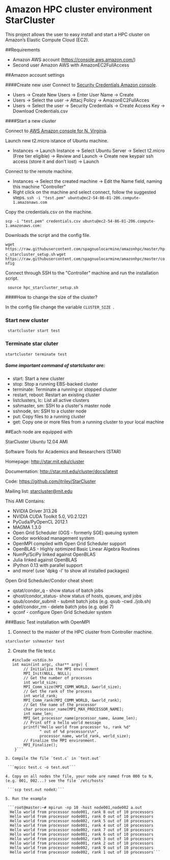 # Amazon HPC cluster environment StarCluster

This project allows the user to easy install and start a HPC cluster on Amazon’s Elastic Compute Cloud (EC2).

##Requirements
- Amazon AWS account (https://console.aws.amazon.com/)
- Second user Amazon AWS with AmazonEC2FullAccess

##Amazon account settings

####Create new user
Connect to  [Security Credentials Amazon console](https://console.aws.amazon.com/iam/home?region=us-east-1#security_credential).

- Users -> Create New Users -> Enter User Name -> Create
- Users -> Select the user -> Attacj Policy -> AmazonEC2FullAcces
- Users -> Select the user -> Security Credentials -> Create Access Key -> Download Credentials.csv


####Start a new cluster

Connect to  [AWS Amazon console for N. Virginia](https://console.aws.amazon.com/ec2/v2/home?region=us-east-1).

Launch new t2.micro istance of Ubuntu machine.

- Instances -> Launch Instance -> Select Ubuntu Server -> Select t2.micro (Free tier eligible) -> Review and Launch -> Create new keypair ssh access (store it and don't lost) -> Launch


Connect to the remote machine.

- Instances -> Select the created machine -> Edit the Name field, naming this machine "Controller"
- Right click on the machine and select connect, follow the suggested steps.
```ssh -i "test.pem" ubuntu@ec2-54-86-81-206.compute-1.amazonaws.com```


Copy the credentials.csv on the machine.

```scp -i "test.pem" credentials.csv ubuntu@ec2-54-86-81-206.compute-1.amazonaws.com:```

Downloads the script and the config file.

```wget https://raw.githubusercontent.com/spagnuolocarmine/amazonhpc/master/hpc_starcluster_setup.sh```
```wget https://raw.githubusercontent.com/spagnuolocarmine/amazonhpc/master/config```

Connect through SSH to the "Controller" machine and run the installation script.

``` source hpc_starcluster_setup.sh```


####How to change the size of the cluster?

In the config file change the variable ```CLUSTER_SIZE ```.

### Start new cluster

``` startcluster start test```

### Terminate star cluter 

``` startcluster terminate test ```

##### Some important command of startcluster are:

- start: Start a new cluster
- stop: Stop a running EBS-backed cluster
- terminate: Terminate a running or stopped cluster
- restart, reboot: Restart an existing cluster
- listclusters, lc: List all active clusters
- sshmaster, sm: SSH to a cluster's master node
- sshnode, sn: SSH to a cluster node
- put: Copy files to a running cluster
- get: Copy one or more files from a running cluster to your local machine


##Each node are equipped with

StarCluster Ubuntu 12.04 AMI

Software Tools for Academics and Researchers (STAR)

Homepage: http://star.mit.edu/cluster

Documentation: http://star.mit.edu/cluster/docs/latest

Code: https://github.com/jtriley/StarCluster

Mailing list: starcluster@mit.edu

This AMI Contains:

  * NVIDIA Driver 313.26
  * NVIDIA CUDA Toolkit 5.0, V0.2.1221
  * PyCuda/PyOpenCL 2012.1
  * MAGMA 1.3.0
  * Open Grid Scheduler (OGS - formerly SGE) queuing system
  * Condor workload management system
  * OpenMPI compiled with Open Grid Scheduler support
  * OpenBLAS - Highly optimized Basic Linear Algebra Routines
  * NumPy/SciPy linked against OpenBLAS
  * Julia linked against OpenBLAS
  * IPython 0.13 with parallel support
  * and more! (use 'dpkg -l' to show all installed packages)

Open Grid Scheduler/Condor cheat sheet:

  * qstat/condor_q - show status of batch jobs
  * qhost/condor_status- show status of hosts, queues, and jobs
  * qsub/condor_submit - submit batch jobs (e.g. qsub -cwd ./job.sh)
  * qdel/condor_rm - delete batch jobs (e.g. qdel 7)
  * qconf - configure Open Grid Scheduler system


###Basic Test installation with OpenMPI

1. Connect to the master of the HPC cluster from Controller machine.

```starcluster sshmaster test```


2. Create the file test.c

```#include <mpi.h>
   #include <stdio.h>
   int main(int argc, char** argv) {
        // Initialize the MPI environment
        MPI_Init(NULL, NULL);
        // Get the number of processes
        int world_size;
        MPI_Comm_size(MPI_COMM_WORLD, &world_size);
        // Get the rank of the process
        int world_rank;
        MPI_Comm_rank(MPI_COMM_WORLD, &world_rank);
        // Get the name of the processor
        char processor_name[MPI_MAX_PROCESSOR_NAME];
        int name_len;
        MPI_Get_processor_name(processor_name, &name_len);
        // Print off a hello world message
        printf("Hello world from processor %s, rank %d"
               " out of %d processors\n",
               processor_name, world_rank, world_size);
        // Finalize the MPI environment.
        MPI_Finalize();
    }```
    
3. Compile the file `test.c` in `test.out`

 ```mpicc test.c -o test.out```

4. Copy on all nodes the file, your node are named from 000 to N, (e.g. 001, 002...) see the file `/etc/hosts`
 
 ```scp test.out nodeX:```

5. Run the example

 ```root@master:~# mpirun -np 10 -host node001,node002 a.out 
  Hello world from processor node001, rank 8 out of 10 processors
  Hello world from processor node001, rank 0 out of 10 processors
  Hello world from processor node002, rank 5 out of 10 processors
  Hello world from processor node001, rank 4 out of 10 processors
  Hello world from processor node002, rank 7 out of 10 processors
  Hello world from processor node001, rank 6 out of 10 processors
  Hello world from processor node002, rank 3 out of 10 processors
  Hello world from processor node001, rank 2 out of 10 processors
  Hello world from processor node002, rank 9 out of 10 processors
  Hello world from processor node002, rank 1 out of 10 processors```
